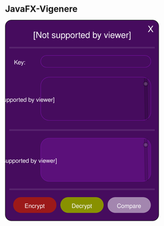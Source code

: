 # JavaFX-Vigenere
![Veginere Bild](https://github.com/Ryuichiu/JavaFX-Vigenere/blob/master/veginere-dia.svg)
